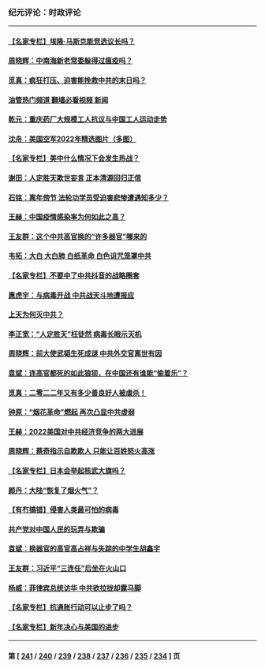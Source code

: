 ### 纪元评论：时政评论
---
#### [【名家专栏】埃隆‧马斯克能竞选议长吗？](../../pages/nsc1025/n13902320.md?01090330) 
#### [周晓辉：中南海新老常委躲得过瘟疫吗？](../../pages/nsc1025/n13902202.md?01090330) 
#### [觅真：疯狂打压、迫害能挽救中共的末日吗？](../../pages/nsc1025/n13902242.md?01090330) 
#### [油管热门频道 翻墙必看视频 新闻](ok?01090330)
#### [乾元：重庆药厂大规模工人抗议与中国工人运动走势](../../pages/nsc1025/n13902054.md?01090330) 
#### [沈舟：美国空军2022年精选图片（多图）](../../pages/nsc1025/n13901780.md?01090330) 
#### [【名家专栏】美中什么情况下会发生热战？](../../pages/nsc1025/n13901680.md?01090330) 
#### [谢田：人定胜天欺世妄言 正本清源回归正信](../../pages/nsc1025/n13901284.md?01090330) 
#### [石铭：离年傍节 法轮功学员受迫害悲惨遭遇知多少？](../../pages/nsc1025/n13901265.md?01090330) 
#### [王赫：中国疫情感染率为何如此之高？](../../pages/nsc1025/n13901139.md?01090330) 
#### [王友群：这个中共高官换的“许多器官”哪来的](../../pages/nsc1025/n13901161.md?01090330) 
#### [韦拓：大白 大白肺 白纸革命 白色诅咒笼罩中共](../../pages/nsc1025/n13901066.md?01090330) 
#### [【名家专栏】不要中了中共抖音的战略圈套](../../pages/nsc1025/n13900900.md?01090330) 
#### [惠虎宇：与病毒开战 中共战天斗地遭报应](../../pages/nsc1025/n13901058.md?01090330) 
#### [上天为何灭中共？](../../pages/nsc1025/n13900961.md?01090330) 
#### [李正宽：“人定胜天”枉徒然 病毒长眼示天机](../../pages/nsc1025/n13900697.md?01090330) 
#### [周晓辉：前大使武韬生死成谜 中共外交官离世有因](../../pages/nsc1025/n13900792.md?01090330) 
#### [袁斌：连高官都死的如此狼狈，在中国还有谁能“偷着乐”？](../../pages/nsc1025/n13900654.md?01090330) 
#### [觅真：二零二二年又有多少善良好人被虐杀！](../../pages/nsc1025/n13900528.md?01090330) 
#### [钟原：“烟花革命”燃起 再次凸显中共虚弱](../../pages/nsc1025/n13900508.md?01090330) 
#### [王赫：2022美国对中共经济竞争的两大进展](../../pages/nsc1025/n13900201.md?01090330) 
#### [周晓辉：蔡奇指示自欺欺人 只能让百姓怒火高涨](../../pages/nsc1025/n13900199.md?01090330) 
#### [【名家专栏】日本会举起核武大旗吗？](../../pages/nsc1025/n13900051.md?01090330) 
#### [颜丹：大陆“恢复了烟火气”？](../../pages/nsc1025/n13900185.md?01090330) 
#### [【有冇搞错】侵害人类最可怕的病毒](../../pages/nsc1025/n13900180.md?01090330) 
#### [共产党对中国人民的玩弄与欺骗](../../pages/nsc1025/n13900167.md?01090330) 
#### [袁斌：换器官的高官高占祥与失踪的中学生胡鑫宇](../../pages/nsc1025/n13899940.md?01090330) 
#### [王友群：习近平“三连任”后坐在火山口](../../pages/nsc1025/n13899614.md?01090330) 
#### [杨威：菲律宾总统访华 中共欲拉拢却露马脚](../../pages/nsc1025/n13899645.md?01090330) 
#### [【名家专栏】抗通胀行动可以止步了吗？](../../pages/nsc1025/n13899314.md?01090330) 
#### [【名家专栏】新年决心与美国的进步](../../pages/nsc1025/n13899312.md?01090330) 

---
#### 第 [ [241](./241.md?01090330) / [240](./240.md?01090330) / [239](./239.md?01090330) / [238](./238.md?01090330) / [237](./237.md?01090330) / [236](./236.md?01090330) / [235](./235.md?01090330) / [234](./234.md?01090330) ] 页
